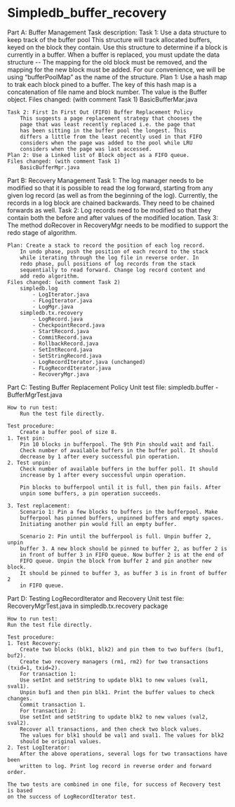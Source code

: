 # Simpledb_buffer_recovery

Part A: Buffer Management
Task description:
	Task 1: Use a data structure to keep track of the buffer pool
		This structure will track allocated buffers, keyed on the
		block they contain. Use this structure to determine if a 
		block is currently in a buffer. When a buffer is replaced, 
		you must update the data structure -- The mapping for the 
		old block must be removed, and the mapping for the new 
		block must be added. For our convenience, we will be using 
		“bufferPoolMap” as the name of the structure.
	Plan 1: Use a hash map to trak each block pined to a buffer.
		The key of this hash map is a concatenation of file name 
		and block number. The value is the Buffer object.
	Files changed: (with comment Task 1)
		BasicBufferMar.java

	Task 2: First In First Out (FIFO) Buffer Replacement Policy
		This suggests a page replacement strategy that chooses the 
		page that was least recently replaced i.e. the page that 
		has been sitting in the buffer pool the longest. This 
		differs a little from the least recently used in that FIFO 
		considers when the page was added to the pool while LRU 
		considers when the page was	last accessed. 
	Plan 2: Use a Linked list of Block object as a FIFO queue. 
	Files changed: (with comment Task 1)
		BasicBufferMgr.java 


Part B: Recovery Management
	Task 1: 
		The log manager needs to be modified so that it is possible 
		to read the log forward, starting from any given log record 
		(as well as from the beginning of the log). Currently, the 
		records in a log block are chained backwards. They need to 
		be chained forwards as well.
	Task 2:
		Log records need to be modified so that they contain both 
		the before and after values of the modified location.
	Task 3: 
		The method doRecover in RecoveryMgr needs to be modified 
		to support the redo stage of algorithm.

	Plan: Create a stack to record the position of each log record. 
		In undo phase, push the position of each record to the stack 
		while iterating through the log file in reverse order. In 
		redo phase, pull positions of log records from the stack 
		sequentially to read forward. Change log record content and 
		add redo algorithm.
	Files changed: (with comment Task 2)
		simpledb.log
			- LogIterator.java
			- FLogIterator.java
			- LogMgr.java
		simpledb.tx.recovery
			- LogRecord.java
			- CheckpointRecord.java
			- StartRecord.java
			- CommitRecord.java
			- RollbackRecord.java
			- SetIntRecord.java
			- SetStringRecord.java
			- LogRecordIterator.java (unchanged)
			- FLogRecordIterator.java
			- RecoveryMgr.java

Part C: Testing Buffer Replacement Policy
	Unit test file: 
		simpledb.buffer
			- BufferMgrTest.java

	How to run test: 
		Run the test file directly.

	Test procedure:
		Create a buffer pool of size 8.	 
	1. Test pin: 
		Pin 10 blocks in bufferpool. The 9th Pin should wait and fail.
		Check number of available buffers in the buffer poll. It should 
		decrease by 1 after every successful pin operation.
	2. Test unpin:
		Check number of available buffers in the buffer poll. It should 
		increase by 1 after every successful unpin operation. 

		Pin blocks to bufferpool until it is full, then pin fails. After 
		unpin some buffers, a pin operation succeeds.

	3. Test replacement:
		Scenario 1: Pin a few blocks to buffers in the bufferpool. Make 
		bufferpool has pinned buffers, unpinned buffers and empty spaces.
		Initiating another pin would fill an empty buffer. 

		Scenario 2: Pin until the bufferpool is full. Unpin buffer 2, unpin 
		buffer 3. A new block should be pinned to buffer 2, as buffer 2 is 
		in front of buffer 3 in FIFO queue. Now buffer 2 is at the end of 
		FIFO queue. Unpin the block from buffer 2 and pin another new block.
		It should be pinned to buffer 3, as buffer 3 is in front of buffer 2
		in FIFO queue.


Part D: Testing LogRecordIterator and Recovery
	Unit test file: 
	RecoveryMgrTest.java in simpledb.tx.recovery package

	How to run test: 
	Run the test file directly.

	Test procedure:
	1. Test Recovery:
		Create two blocks (blk1, blk2) and pin them to two buffers (buf1, buf2). 
		Create two recovery managers (rm1, rm2) for two transactions (txid=1, txid=2).
		For transaction 1:
		Use setInt and setString to update blk1 to new values (val1, sval1).
		Unpin buf1 and then pin blk1. Print the buffer values to check changes.
		Commit transaction 1.
		For transaction 2:
		Use setInt and setString to update blk2 to new values (val2, sval2).
		Recover all transactions, and then check two block values.
		The values for blk1 should be val1 and sval1. The values for blk2 
		should be original values.
	2. Test LogIterator:
		After the above operations, several logs for two transactions have been 
		written to log. Print log record in reverse order and forward order.

	The two tests are combined in one file, for success of Recovery test is based 
	on the success of LogRecordIterator test.
